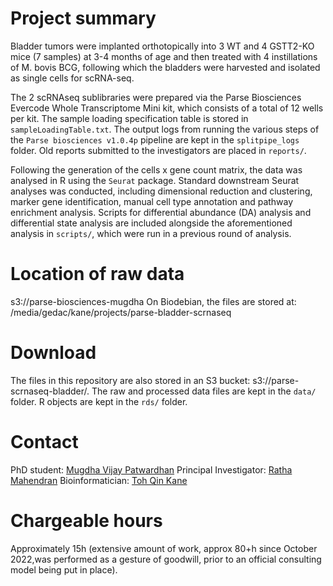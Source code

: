 # Project summary

Bladder tumors were implanted orthotopically into 3 WT and 4 GSTT2-KO mice (7 samples) at 3-4 months of age and then treated with 4 instillations of M. bovis BCG, following which the bladders were harvested and isolated as single cells for scRNA-seq.

The 2 scRNAseq sublibraries were prepared via the Parse Biosciences Evercode Whole Transcriptome Mini kit, which consists of a total of 12 wells per kit. The sample loading specification table is stored in `sampleLoadingTable.txt`. The output logs from running the various steps of the `Parse biosciences v1.0.4p` pipeline are kept
in the `splitpipe_logs` folder. Old reports submitted to the investigators are 
placed in `reports/`. 

Following the generation of the cells x gene count matrix, the data was analysed in R using the `Seurat` package. Standard downstream Seurat analyses was conducted, including dimensional reduction and clustering, marker gene identification, manual cell type annotation and pathway enrichment analysis. Scripts for differential abundance (DA) analysis and differential state analysis are included alongside the aforementioned analysis in `scripts/`, which were run in a previous round of analysis. 

# Location of raw data

s3://parse-biosciences-mugdha
On Biodebian, the files are stored at: /media/gedac/kane/projects/parse-bladder-scrnaseq

# Download

The files in this repository are also stored in an S3 bucket: s3://parse-scrnaseq-bladder/. The raw and processed data files are kept in the 
`data/` folder. R objects are kept in the `rds/` folder. 

# Contact
PhD student: [Mugdha Vijay Patwardhan](mugdha.p@u.nus.edu)
Principal Investigator: [Ratha Mahendran](surrm@nus.edu.sg)
Bioinformatician: [Toh Qin Kane](kane9530@hotmail.com)

# Chargeable hours

Approximately 15h (extensive amount of work, approx 80+h since October 2022,was performed as a gesture of goodwill, prior to an official consulting model being put in place).


